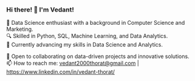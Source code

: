 ### Hi there! 👋 I'm Vedant!

🚀 Data Science enthusiast with a background in Computer Science and Marketing.  
🔍 Skilled in Python, SQL, Machine Learning, and Data Analytics.  
🌱 Currently advancing my skills in Data Science and Analytics.

🤝 Open to collaborating on data-driven projects and innovative solutions.  
📫 How to reach me: vedant2000thorat@gmail.com | https://www.linkedin.com/in/vedant-thorat/

<!---
Vedant Thorat is a ✨ special ✨ repository because its `README.md` (this file) appears on your GitHub profile.
You can click the Preview link to take a look at your changes.
--->

